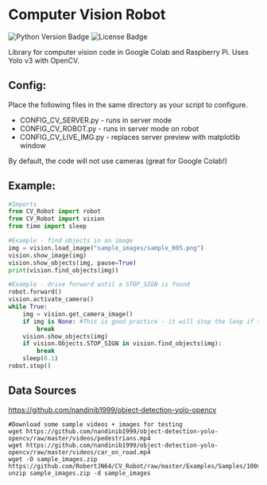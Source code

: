 # Computer Vision Robot

![Python Version Badge](https://img.shields.io/pypi/pyversions/CV_Robot)
![License Badge](https://img.shields.io/github/license/RobertJN64/CV_Robot)

Library for computer vision code in Google Colab and Raspberry Pi.
Uses Yolo v3 with OpenCV.

## Config:

Place the following files in the same directory as your script to configure.
 - CONFIG_CV_SERVER.py - runs in server mode
 - CONFIG_CV_ROBOT.py - runs in server mode on robot
 - CONFIG_CV_LIVE_IMG.py - replaces server preview with matplotlib window

By default, the code will not use cameras (great for Google Colab!)

## Example:
```python
#Imports
from CV_Robot import robot
from CV_Robot import vision
from time import sleep

#Example - find objects in an image
img = vision.load_image("sample_images/sample_005.png")
vision.show_image(img)
vision.show_objects(img, pause=True)
print(vision.find_objects(img))

#Example - drive forward until a STOP_SIGN is found
robot.forward()
vision.activate_camera()
while True:
    img = vision.get_camera_image()
    if img is None: #This is good practice - it will stop the loop if the video ends / the camera fails
        break
    vision.show_objects(img)
    if vision.Objects.STOP_SIGN in vision.find_objects(img):
        break
    sleep(0.1)
robot.stop()
```

## Data Sources
https://github.com/nandinib1999/object-detection-yolo-opencv

```commandline
#Download some sample videos + images for testing
wget https://github.com/nandinib1999/object-detection-yolo-opencv/raw/master/videos/pedestrians.mp4
wget https://github.com/nandinib1999/object-detection-yolo-opencv/raw/master/videos/car_on_road.mp4
wget -O sample_images.zip https://github.com/RobertJN64/CV_Robot/raw/master/Examples/Samples/100samples.zip
unzip sample_images.zip -d sample_images
```